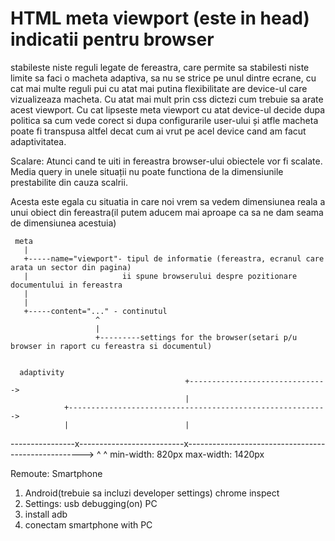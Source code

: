 


# HTML meta viewport (este in head) indicatii pentru browser
stabileste niste reguli legate de fereastra, care permite sa stabilesti niste limite sa faci o macheta adaptiva, sa nu se strice pe unul dintre ecrane, cu cat mai multe reguli pui cu atat mai putina flexibilitate are device-ul care vizualizeaza macheta. Cu atat mai mult prin css dictezi cum trebuie sa arate acest viewport. 
Cu cat lipseste meta viewport cu atat device-ul decide dupa politica sa cum vede corect si dupa configurarile user-ului și atfle macheta poate fi transpusa altfel decat cum ai vrut pe acel device cand am facut adaptivitatea.

Scalare:
Atunci cand te uiti in fereastra browser-ului obiectele vor fi scalate.
Media query in unele situații nu poate functiona de la dimensiunile prestabilite din cauza scalrii.

<meta name="viewport" 
          content="width=device-width, 
                   initial-scale=1, 
                   minimum-scale=1, 
                   maximum-scale=1,
                   user-scalable=no"
     />
     Acesta este egala cu situatia in care noi vrem sa vedem dimensiunea reala a unui obiect din fereastra(il putem aducem mai aproape ca sa ne dam seama de dimensiunea acestuia)


     meta
       |
       +-----name="viewport"- tipul de informatie (fereastra, ecranul care arata un sector din pagina)
       |                     ii spune browserului despre pozitionare documentului in fereastra
       |
       |
       +-----content="..." - continutul
                       ^
                       |
                       +---------settings for the browser(setari p/u browser in raport cu fereastra si documentul)


      adaptivity                      
                                           +------------------------------->
                                           |
                +---------------------------------------------------------->
                |                          |
----------------x--------------------------x---------------------------------------------------->
                ^                          ^
  min-width: 820px                       max-width: 1420px    






  Remoute:
  Smartphone
  1. Android(trebuie sa incluzi developer settings)  chrome inspect
  2. Settings: usb debugging(on)
  PC
  3. install adb
  4. conectam smartphone with PC



